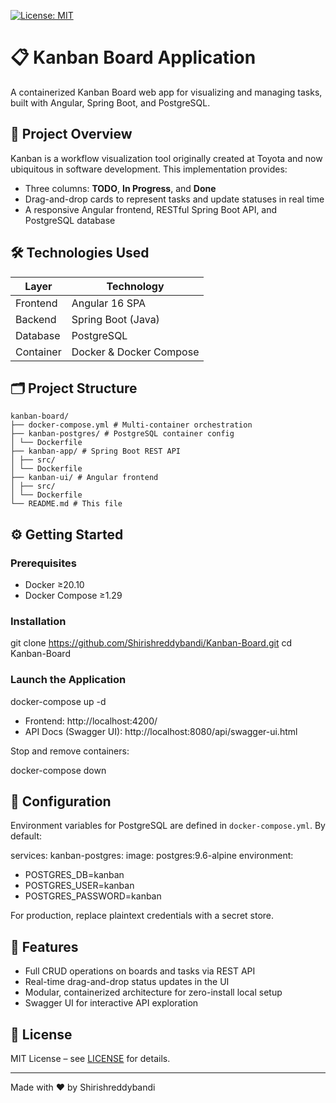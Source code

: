 [![License: MIT](https://img.shields.io/badge/License-MIT-yellow.svg)](LICENSE)

# 📋 Kanban Board Application

A containerized Kanban Board web app for visualizing and managing tasks, built with Angular, Spring Boot, and PostgreSQL.

## 🚀 Project Overview

Kanban is a workflow visualization tool originally created at Toyota and now ubiquitous in software development. This implementation provides:

- Three columns: **TODO**, **In Progress**, and **Done**  
- Drag-and-drop cards to represent tasks and update statuses in real time  
- A responsive Angular frontend, RESTful Spring Boot API, and PostgreSQL database  

## 🛠️ Technologies Used

| Layer     | Technology                   |
|-----------|------------------------------|
| Frontend  | Angular 16 SPA               |
| Backend   | Spring Boot (Java)           |
| Database  | PostgreSQL                   |
| Container | Docker & Docker Compose      |

## 🗂️ Project Structure

```
kanban-board/
├── docker-compose.yml # Multi-container orchestration
├── kanban-postgres/ # PostgreSQL container config
│ └── Dockerfile
├── kanban-app/ # Spring Boot REST API
│ ├── src/
│ └── Dockerfile
├── kanban-ui/ # Angular frontend
│ ├── src/
│ └── Dockerfile
└── README.md # This file
```

## ⚙️ Getting Started

### Prerequisites

- Docker ≥20.10  
- Docker Compose ≥1.29

### Installation

git clone https://github.com/Shirishreddybandi/Kanban-Board.git
cd Kanban-Board

### Launch the Application

docker-compose up -d

- Frontend: http://localhost:4200/  
- API Docs (Swagger UI): http://localhost:8080/api/swagger-ui.html  

Stop and remove containers:

docker-compose down

## 🔧 Configuration

Environment variables for PostgreSQL are defined in `docker-compose.yml`. By default:

services:
kanban-postgres:
image: postgres:9.6-alpine
environment:
- POSTGRES_DB=kanban
- POSTGRES_USER=kanban
- POSTGRES_PASSWORD=kanban

For production, replace plaintext credentials with a secret store.

## 🎯 Features

- Full CRUD operations on boards and tasks via REST API  
- Real-time drag-and-drop status updates in the UI  
- Modular, containerized architecture for zero-install local setup  
- Swagger UI for interactive API exploration  

## 📝 License

MIT License – see [LICENSE](LICENSE) for details.  

---
Made with ❤️ by Shirishreddybandi  
